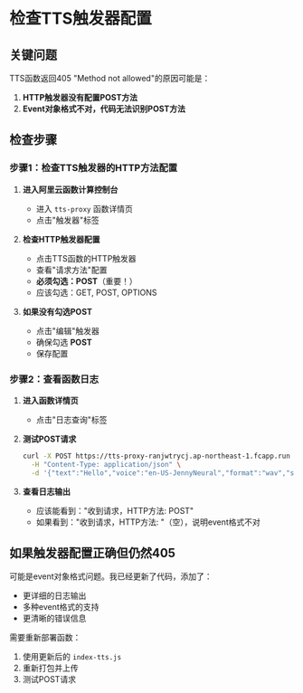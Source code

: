 # 检查TTS触发器配置

## 关键问题

TTS函数返回405 "Method not allowed"的原因可能是：

1. **HTTP触发器没有配置POST方法**
2. **Event对象格式不对，代码无法识别POST方法**

## 检查步骤

### 步骤1：检查TTS触发器的HTTP方法配置

1. **进入阿里云函数计算控制台**
   - 进入 `tts-proxy` 函数详情页
   - 点击"触发器"标签

2. **检查HTTP触发器配置**
   - 点击TTS函数的HTTP触发器
   - 查看"请求方法"配置
   - **必须勾选：POST**（重要！）
   - 应该勾选：GET, POST, OPTIONS

3. **如果没有勾选POST**
   - 点击"编辑"触发器
   - 确保勾选 **POST**
   - 保存配置

### 步骤2：查看函数日志

1. **进入函数详情页**
   - 点击"日志查询"标签

2. **测试POST请求**
   ```bash
   curl -X POST https://tts-proxy-ranjwtrycj.ap-northeast-1.fcapp.run \
     -H "Content-Type: application/json" \
     -d '{"text":"Hello","voice":"en-US-JennyNeural","format":"wav","sample_rate":16000}'
   ```

3. **查看日志输出**
   - 应该能看到："收到请求，HTTP方法: POST"
   - 如果看到："收到请求，HTTP方法: "（空），说明event格式不对

## 如果触发器配置正确但仍然405

可能是event对象格式问题。我已经更新了代码，添加了：
- 更详细的日志输出
- 多种event格式的支持
- 更清晰的错误信息

需要重新部署函数：
1. 使用更新后的 `index-tts.js`
2. 重新打包并上传
3. 测试POST请求

